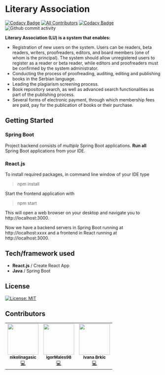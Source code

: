 # Literary Association
<!-- ALL-CONTRIBUTORS-BADGE:START - Do not remove or modify this section -->
[![Codacy Badge](https://api.codacy.com/project/badge/Grade/75c5fdf617414ab8b22794c90c3fed6a)](https://app.codacy.com/gh/joooooooj/literary-association?utm_source=github.com&utm_medium=referral&utm_content=joooooooj/literary-association&utm_campaign=Badge_Grade)
[![All Contributors](https://img.shields.io/badge/all_contributors-3-orange.svg?style=flat-square)](#contributors-)<!-- ALL-CONTRIBUTORS-BADGE:END --> [![Codacy Badge](https://app.codacy.com/project/badge/Grade/08e0d6891c3e4bf68701e81a9e3f9990)](https://www.codacy.comutm_source=github.com&amp;utm_medium=referral&amp;utm_content=joooooooj/literary-association&amp;utm_campaign=Badge_Grade)
![Github commit activity](https://img.shields.io/github/commit-activity/y/joooooooj/literary-association)

**Literary Association (LU) is a system that enables:**

<ul>
<li>Registration of new users on the system. Users can be readers, beta readers, writers, proofreaders, editors, and board members (one of whom is the principal). The system should allow unregistered users to register as a reader or beta reader, while editors and proofreaders must be confirmed by the system administrator.</li>
<li>Conducting the process of proofreading, auditing, editing and publishing books in the Serbian language.</li>
<li>Leading the plagiarism screening process.</li>
<li>Book repository search, as well as advanced search functionalities as part of the publishing process.</li>
<li>Several forms of electronic payment, through which membership fees are paid, pay for the publication of books or their purchase.</li>
</ul>

## Getting Started
### Spring Boot
Project backend consists of *multiple* Spring Boot applications. **Run all** Spring Boot applications from your IDE.
### React.js
To install required packages, in command line window of your IDE type

> npm install

Start the frontend application with

> npm start

This will open a web browser on your desktop and navigate you to http://localhost:3000.

Now we have a backend servers in Spring Boot running at http://localhost:xxxx and a frontend in React running at http://localhost:3000.

## Tech/framework used
-   **React.js** / Create React App
-   **Java** / Spring Boot
## License
[![License: MIT](https://img.shields.io/badge/License-MIT-yellow.svg)](https://github.com/joooooooj/literary-association/blob/main/LICENSE)
## Contributors


<!-- ALL-CONTRIBUTORS-LIST:START - Do not remove or modify this section -->
<!-- prettier-ignore-start -->
<!-- markdownlint-disable -->
<table>
  <tr>
    <td align="center"><a href="https://github.com/nikolinagasic"><img src="https://avatars3.githubusercontent.com/u/48239322?v=4" width="100px;" alt=""/><br /><sub><b>nikolinagasic</b></sub></a><br /><a href="https://github.com/joooooooj/literary-association/commits?author=nikolinagasic" title="Code">💻</a></td>
    <td align="center"><a href="https://github.com/igorMales98"><img src="https://avatars3.githubusercontent.com/u/52999856?v=4" width="100px;" alt=""/><br /><sub><b>igorMales98</b></sub></a><br /><a href="https://github.com/joooooooj/literary-association/commits?author=igorMales98" title="Code">💻</a></td>
    <td align="center"><a href="https://github.com/ivanabrkic"><img src="https://avatars3.githubusercontent.com/u/37486199?v=4" width="100px;" alt=""/><br /><sub><b>Ivana Brkic</b></sub></a><br /><a href="https://github.com/joooooooj/literary-association/commits?author=ivanabrkic" title="Code">💻</a></td>
  </tr>
</table>
<!-- markdownlint-enable -->
<!-- prettier-ignore-end -->
<!-- ALL-CONTRIBUTORS-LIST:END -->
